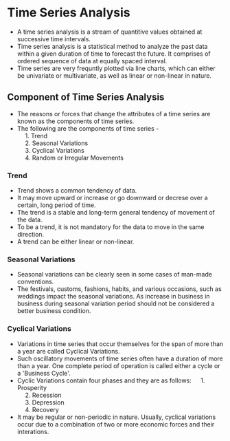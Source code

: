 # Time Series Analysis

* A time series analysis is a stream of quantitive values obtained at successive time intervals.
* Time series analysis is a statistical method to analyze the past data within a given duration of time to forecast the future. It comprises of ordered sequence of data at equally spaced interval.
* Time series are very frequntly plotted via line charts, which can either be univariate or multivariate, as well as linear or non-linear in nature.


## Component of Time Series Analysis
* The reasons or forces that change the attributes of a time series are known as the components of time series.
* The following are the components of time series - <br>
&emsp; 1. Trend <br>
&emsp; 2. Seasonal Variations <br> 
&emsp; 3. Cyclical Variations <br>
&emsp; 4. Random or Irregular Movements


### Trend
- Trend shows a common tendency of data.
- It may move upward or increase or go downward or decrese over a certain, long period of time.
- The trend is a stable and long-term general tendency of movement of the data.
- To be a trend, it is not mandatory for the data to move in the same direction.
- A trend can be either linear or non-linear.


### Seasonal Variations
- Seasonal variations can be clearly seen in some cases of man-made conventions.
- The festivals, customs, fashions, habits, and various occasions, such as weddings impact the seasonal variations. As increase in business in business during seasonal variation period should not be considered a better business condition.


### Cyclical Variations
- Variations in time series that occur themselves for the span of more than a year are called Cyclical Variations.
- Such oscillatory movements of time series often have a duration of more than a year. One complete period of operation is called either a cycle or a 'Business Cycle'.
- Cyclic Variations contain four phases and they are as follows:
&emsp; 1. Prosperity <br>
&emsp; 2. Recession <br>
&emsp; 3. Depression <br>
&emsp; 4. Recovery <br>
- It may be regular or non-periodic in nature. Usually, cyclical variations occur due to a combination of two or more economic forces and their interations.
